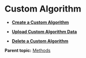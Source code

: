 # Custom Algorithm

 

- **[Create a Custom Algorithm](../custom_algorithm/r_create_custom_algorithm.md)**  

- **[Upload Custom Algorithm Data](../custom_algorithm/r_upload_custom_algorithm_data.md)**  

- **[Delete a Custom Algorithm](../custom_algorithm/r_delete_custom_algorithm.md)**  


**Parent topic:** [Methods](../entity_mgmt/r_Recommendations_API_Methods.md)

